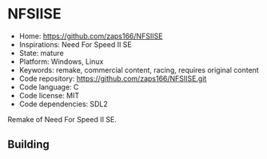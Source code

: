 # NFSIISE

- Home: https://github.com/zaps166/NFSIISE
- Inspirations: Need For Speed II SE
- State: mature
- Platform: Windows, Linux
- Keywords: remake, commercial content, racing, requires original content
- Code repository: https://github.com/zaps166/NFSIISE.git
- Code language: C
- Code license: MIT
- Code dependencies: SDL2

Remake of Need For Speed II SE.

## Building
